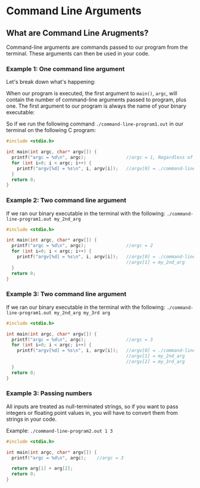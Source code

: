 # Command Line Arguments

## What are Command Line Arugments?
Command-line arguments are commands passed to our program from the terminal. These arguments can then be used in your code.


### Example 1: One command line argument
Let's break down what's happening:

When our program is executed, the first argument to `main()`, `argc`, will contain the number of command-line
arguments passed to program, plus one. The first argument to our program is always the name of your binary executable: 

So if we run the following command `./command-line-program1.out` in our terminal on the following C program:

```c
#include <stdio.h>

int main(int argc, char* argv[]) {
  printf("argc = %d\n", argc);               //argc = 1, Regardless of any program, the first argument of program is always the name of our binary executable
  for (int i=0; i < argc; i++) {
    printf("argv[%d] = %s\n", i, argv[i]);   //argv[0] = ./command-line-program1.out
  }
  return 0;
}
```

### Example 2: Two command line argument
If we ran our binary executable in the terminal with the following: `./command-line-program1.out my_2nd_arg`
```c
#include <stdio.h>

int main(int argc, char* argv[]) {
  printf("argc = %d\n", argc);               //argc = 2
  for (int i=0; i < argc; i++) {
    printf("argv[%d] = %s\n", i, argv[i]);   //argv[0] = ./command-line-program1.out
                                             //argv[1] = my_2nd_arg
  }
  return 0;
}
```

### Example 3: Two command line argument
If we ran our binary executable in the terminal with the following: `./command-line-program1.out my_2nd_arg my_3rd arg`
```c
#include <stdio.h>

int main(int argc, char* argv[]) {
  printf("argc = %d\n", argc);               //argc = 3
  for (int i=0; i < argc; i++) {
    printf("argv[%d] = %s\n", i, argv[i]);   //argv[0] = ./command-line-program1.out
                                             //argv[1] = my_2nd_arg
                                             //argv[2] = my_3rd_arg
  }
  return 0;
}
```


### Example 3: Passing numbers 
All inputs are treated as null-terminated strings, so if you want to pass integers
or floating point values in, you will have to convert them from strings in your code.

Example: `./command-line-program2.out 1 3`

```c
#include <stdio.h>

int main(int argc, char* argv[]) {
  printf("argc = %d\n", argc);    //argc = 3

  return arg[1] + arg[2];
  return 0;
}
```
